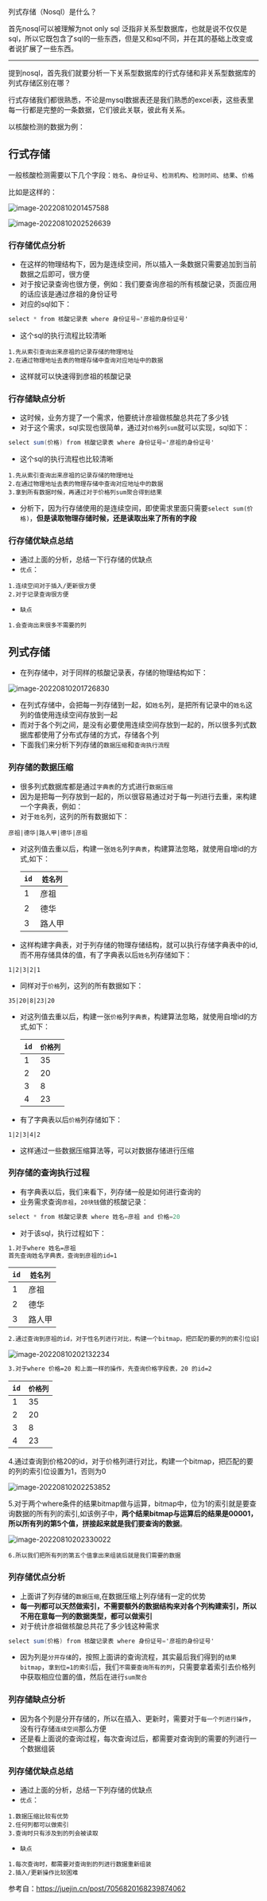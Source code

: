 列式存储（Nosql）是什么？

首先nosql可以被理解为not only sql 泛指非关系型数据库，也就是说不仅仅是sql，所以它既包含了sql的一些东西，但是又和sql不同，并在其的基础上改变或者说扩展了一些东西。

----------

提到nosql，首先我们就要分析一下关系型数据库的行式存储和非关系型数据库的列式存储区别在哪？

行式存储我们都很熟悉，不论是mysql数据表还是我们熟悉的excel表，这些表里每一行都是完整的一条数据，它们彼此关联，彼此有关系。

以核酸检测的数据为例：

## 行式存储

一般核酸检测需要以下几个字段：`姓名`、`身份证号`、`检测机构`、`检测时间`、`结果`、`价格`

比如是这样的：

![image-20220810201457588](https://raw.githubusercontent.com/SAH01/wordpress-img/master/imgs/image-20220810201457588.png)



![image-20220810202526639](https://raw.githubusercontent.com/SAH01/wordpress-img/master/imgs/image-20220810202526639.png)

### 行存储优点分析

- 在这样的物理结构下，因为是连续空间，所以插入一条数据只需要追加到当前数据之后即可，很方便
- 对于按记录查询也很方便，例如：我们要查询彦祖的所有核酸记录，页面应用的话应该是通过彦祖的身份证号
- 对应的sql如下：

```csharp
select * from 核酸记录表 where 身份证号='彦祖的身份证号'
```

- 这个sql的执行流程比较清晰

```
1.先从索引查询出来彦祖的记录存储的物理地址
2.在通过物理地址去表的物理存储中查询对应地址中的数据
```

- 这样就可以快速得到彦祖的核酸记录

### 行存储缺点分析

- 这时候，业务方提了一个需求，他要统计彦祖做核酸总共花了多少钱
- 对于这个需求，sql实现也很简单，通过对`价格`列`sum`就可以实现，sql如下：

```csharp
select sum(价格) from 核酸记录表 where 身份证号='彦祖的身份证号'
```

- 这个sql的执行流程也比较清晰

```
1.先从索引查询出来彦祖的记录存储的物理地址
2.在通过物理地址去表的物理存储中查询对应地址中的数据
3.拿到所有数据时候，再通过对于价格列sum聚合得到结果
```

- 分析下，因为行存储使用的是连续空间，即使需求里面只需要`select sum(价格)`，**但是读取物理存储时候，还是读取出来了所有的字段**

### 行存储优缺点总结

- 通过上面的分析，总结一下行存储的优缺点
- `优点`：

```
1.连续空间对于插入/更新很方便
2.对于记录查询很方便
```

- `缺点`

```
1.会查询出来很多不需要的列
```

## 列式存储

- 在列存储中，对于同样的核酸记录表，存储的物理结构如下：

![image-20220810201726830](https://raw.githubusercontent.com/SAH01/wordpress-img/master/imgs/image-20220810201726830.png)

- 在列式存储中，会把每一列存储到一起，如`姓名`列，是把所有记录中的`姓名`这列的值使用连续空间存放到一起
- 而对于各个列之间，是没有必要使用连续空间存放到一起的，所以很多列式数据库都使用了分布式存储的方式，存储各个列
- 下面我们来分析下列存储的`数据压缩`和`查询执行流程`

### 列存储的数据压缩

- 很多列式数据库都是通过`字典表`的方式进行`数据压缩`
- 因为是把每一列存放到一起的，所以很容易通过对于每一列进行去重，来构建一个字典表，例如：
- 对于`姓名`列，这列的所有数据如下：

```
彦祖|德华|路人甲|德华|彦祖
```

- 对这列值去重以后，构建一张`姓名`列`字典表`，构建算法忽略，就使用自增id的方式,如下：

    | `id` | `姓名列` |
    | ---- | -------- |
    | 1    | 彦祖     |
    | 2    | 德华     |
    | 3    | 路人甲   |

- 这样构建字典表，对于列存储的物理存储结构，就可以执行存储字典表中的id,而不用存储具体的值，有了字典表以后`姓名`列存储如下：

```
1|2|3|2|1
```

- 同样对于`价格`列，这列的所有数据如下：

```
35|20|8|23|20
```

- 对这列值去重以后，构建一张`价格`列`字典表`，构建算法忽略，就使用自增id的方式,如下：

    | `id` | `价格列` |
    | ---- | -------- |
    | 1    | 35       |
    | 2    | 20       |
    | 3    | 8        |
    | 4    | 23       |

- 有了字典表以后`价格`列存储如下：

```
1|2|3|4|2
```

- 这样通过一些数据压缩算法等，可以对数据存储进行压缩

### 列存储的查询执行过程

- 有字典表以后，我们来看下，列存储一般是如何进行查询的
- 业务需求查询`彦祖`，`20块钱`做的核酸记录：

```csharp
select * from 核酸记录表 where 姓名=彦祖 and 价格=20
```

- 对于该sql，执行过程如下：

```bash
1.对于where 姓名=彦祖
首先查询姓名字典表，查询到彦祖的id=1
```

| `id` | `姓名列` |
| ---- | -------- |
| 1    | 彦祖     |
| 2    | 德华     |
| 3    | 路人甲   |

```bash
2.通过查询到彦祖的id，对于性名列进行对比，构建一个bitmap，把匹配的要的列的索引位设置为1，否则为0
```

![image-20220810202132234](https://raw.githubusercontent.com/SAH01/wordpress-img/master/imgs/image-20220810202132234.png)

```bash
3.对于where 价格=20 和上面一样的操作，先查询价格字段表，20 的id=2
```

| `id` | `价格列` |
| ---- | -------- |
| 1    | 35       |
| 2    | 20       |
| 3    | 8        |
| 4    | 23       |

4.通过查询到价格20的id，对于价格列进行对比，构建一个bitmap，把匹配的要的列的索引位设置为1，否则为0

![image-20220810202253852](https://raw.githubusercontent.com/SAH01/wordpress-img/master/imgs/image-20220810202253852.png)

5.对于两个where条件的结果bitmap做与运算，bitmap中，位为1的索引就是要查询数据的所有列的索引,如该例子中，**两个结果bitmap与运算后的结果是00001，所以所有列的第5个值，拼接起来就是我们要查询的数据**。

![image-20220810202330022](https://raw.githubusercontent.com/SAH01/wordpress-img/master/imgs/image-20220810202330022.png)

```
6.所以我们把所有列的第五个值拿出来组装后就是我们需要的数据
```

### 列存储优点分析

- 上面讲了列存储的`数据压缩`,在数据压缩上列存储有一定的优势
- **每一列都可以天然做索引，不需要额外的数据结构来对各个列构建索引，所以不用在意每一列的数据类型，都可以做索引**
- 对于统计彦祖做核酸总共花了多少钱这种需求

```csharp
select sum(价格) from 核酸记录表 where 身份证号='彦祖的身份证号'
```



- 因为列是`分开存储`的，按照上面讲的查询流程，其实最后我们得到的`结果bitmap`，`拿到位=1的索引`后，我们`不需要查询所有的列`，只需要拿着索引去价格列中获取相应位置的值，然后在进行`sum聚合`

### 列存储缺点分析

- 因为各个列是分开存储的，所以在插入、更新时，需要对于`每一个列进行操作`，没有行存储`连续空间`那么方便
- 还是看上面说的查询过程，每次查询过后，都需要对查询到的需要的列进行一个数据组装

### 列存储优缺点总结

- 通过上面的分析，总结一下列存储的优缺点
- `优点`：

```
1.数据压缩比较有优势
2.任何列都可以做索引
3.查询时只有涉及到的列会被读取
```

- `缺点`

```
1.每次查询时，都需要对查询到的列进行数据重新组装
2.插入/更新操作比较困难
```



参考自：https://juejin.cn/post/7056820168239874062